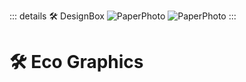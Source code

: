 ::: details 🛠 DesignBox 
![PaperPhoto](/PaperPhoto/0034.jpg)
![PaperPhoto](/PaperPhoto/0051.jpg)
:::

# 🛠 Eco Graphics